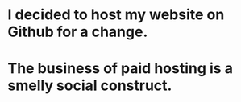 # I decided to host my website on Github for a change. 
# The business of paid hosting is a smelly social construct.  

